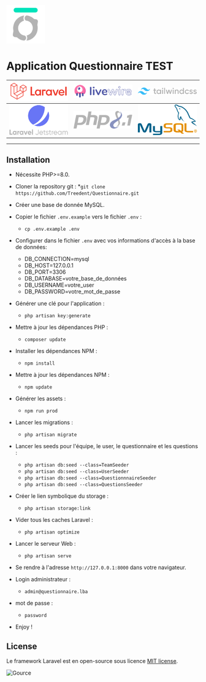 <img src="assets/logo_bocal_academy.svg" alt="Le Bocal Academy" width="100">

# Application Questionnaire TEST

|<img src="assets/laravel.svg" alt="Laravel framework" width="200"> | <img src="assets/livewire.svg" alt="Laravel Livewire" width="200"> | <img src="assets/tailwindcss.svg" alt="Tailwind Css" width="200"> |
| ------------- | :-------------:| -------------:|
| <img src="assets/jetstream.svg" alt="Laravel Jetstream" width="200"> | <img src="assets/php8_1.svg" alt="PHP 8.1" width="200"> | <img src="assets/mysql.svg" alt="MySQL" width="200">|
-------

## Installation

* Nécessite PHP>=8.0.

* Cloner la repository git :
    *`git clone https://github.com/Treedent/Questionnaire.git`

* Créer une base de donnée MySQL.

* Copier le fichier `.env.example` vers le fichier `.env` :
    * `cp .env.example .env` 

* Configurer dans le fichier `.env` avec vos informations d'accès à la base de données:
    * DB_CONNECTION=mysql
    * DB_HOST=127.0.0.1
    * DB_PORT=3306
    * DB_DATABASE=votre_base_de_données
    * DB_USERNAME=votre_user
    * DB_PASSWORD=votre_mot_de_passe
      
* Générer une clé pour l'application :
    * `php artisan key:generate`

* Mettre à jour les dépendances PHP :
    * `composer update`

* Installer les dépendances NPM :
    * `npm install`

* Mettre à jour les dépendances NPM :
    * `npm update` 

* Générer les assets :
    * `npm run prod`

* Lancer les migrations :
    * `php artisan migrate`

* Lancer les seeds pour l'équipe, le user, le questionnaire et les questions :
    * `php artisan db:seed --class=TeamSeeder`
    * `php artisan db:seed --class=UserSeeder`
    * `php artisan db:seed --class=QuestionnnaireSeeder`
    * `php artisan db:seed --class=QuestionsSeeder`

* Créer le lien symbolique du storage :
    * `php artisan storage:link`

* Vider tous les caches Laravel :
    * `php artisan optimize`

* Lancer le serveur Web :
    * `php artisan serve`

* Se rendre à l'adresse `http://127.0.0.1:8000` dans votre navigateur.

* Login administrateur : 
    * `admin@questionnaire.lba`

* mot de passe : 
    * `password`

* Enjoy !


## License

Le framework Laravel est en open-source sous licence [MIT license](https://opensource.org/licenses/MIT).



<img src="assets/out.gif" alt="Gource">
